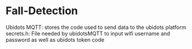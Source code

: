 # Fall-Detection
Ubidots MQTT: stores the code used to send data to the ubidots platform
secrets.h: File needed by ubidotsMQTT to input wifi username and password as well as ubidots token code

